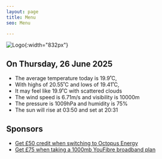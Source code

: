 ```yaml
---
layout: page
title: Menu
seo: Menu

---
```


![Logo](/images/logo.jpg){:width="832px"}

<!-- weather_marker starts -->
## On Thursday, 26 June 2025

- The average temperature today is 19.9˚C,
- With highs of 20.55˚C and lows of 19.41˚C,
- It may feel like 19.9˚C with scattered clouds
- The wind speed is 6.71m/s and visibility is 10000m
- The pressure is 1009hPa and humidity is 75%
- The sun will rise at 03:50 and set at 20:31

<!-- weather_marker ends -->

## Sponsors

- [Get £50 credit when switching to Octopus Energy](https://bit.ly/3oD1nnS)
- [Get £75 when taking a 1000mb YouFibre broadband plan](https://aklam.io/91zWhU?)
